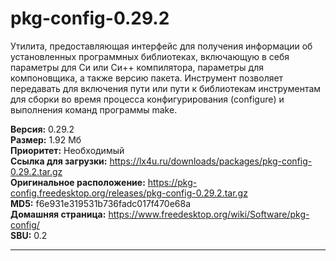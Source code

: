 # pkg-config-0.29.2
Утилита, предоставляющая интерфейс для получения информации об установленных программных библиотеках, включающую в себя параметры для Си или Си++ компилятора, параметры для компоновщика, а также версию пакета. Инструмент позволяет передавать для включения пути или пути к библиотекам инструментам для сборки во время процесса конфигурирования (configure) и выполнения команд программы make.

**Версия:** 0.29.2<br />
**Размер:** 1.92 Мб<br />
**Приоритет:** Необходимый<br />
**Ссылка для загрузки:** https://lx4u.ru/downloads/packages/pkg-config-0.29.2.tar.gz<br />
**Оригинальное расположение:** https://pkg-config.freedesktop.org/releases/pkg-config-0.29.2.tar.gz<br/>
**MD5:** f6e931e319531b736fadc017f470e68a<br />
**Домашняя страница:** https://www.freedesktop.org/wiki/Software/pkg-config/
<br />**SBU:** 0.2

***
